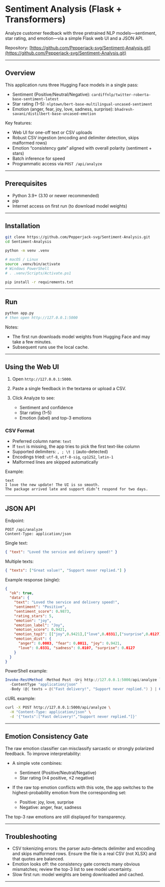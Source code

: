 # Sentiment Analysis (Flask + Transformers)

Analyze customer feedback with three pretrained NLP models—sentiment, star rating, and emotion—via a simple Flask web UI and a JSON API.

Repository: [https://github.com/Pepperjack-svg/Sentiment-Analysis.git](https://github.com/Pepperjack-svg/Sentiment-Analysis.git)

---

## Overview

This application runs three Hugging Face models in a single pass:

* Sentiment (Positive/Neutral/Negative): `cardiffnlp/twitter-roberta-base-sentiment-latest`
* Star rating (1–5): `nlptown/bert-base-multilingual-uncased-sentiment`
* Emotion (anger, fear, joy, love, sadness, surprise): `bhadresh-savani/distilbert-base-uncased-emotion`

Key features:

* Web UI for one-off text or CSV uploads
* Robust CSV ingestion (encoding and delimiter detection, skips malformed rows)
* Emotion “consistency gate” aligned with overall polarity (sentiment + stars)
* Batch inference for speed
* Programmatic access via `POST /api/analyze`

---

## Prerequisites

* Python 3.9+ (3.10 or newer recommended)
* pip
* Internet access on first run (to download model weights)

---

## Installation

```bash
git clone https://github.com/Pepperjack-svg/Sentiment-Analysis.git
cd Sentiment-Analysis

python -m venv .venv

# macOS / Linux
source .venv/bin/activate
# Windows PowerShell
# . .venv/Scripts/Activate.ps1

pip install -r requirements.txt
```

---

## Run

```bash
python app.py
# then open http://127.0.0.1:5000
```

Notes:

* The first run downloads model weights from Hugging Face and may take a few minutes.
* Subsequent runs use the local cache.

---

## Using the Web UI

1. Open `http://127.0.0.1:5000`.
2. Paste a single feedback in the textarea or upload a CSV.
3. Click Analyze to see:

   * Sentiment and confidence
   * Star rating (1–5)
   * Emotion (label) and top-3 emotions

### CSV Format

* Preferred column name: `text`
* If `text` is missing, the app tries to pick the first text-like column
* Supported delimiters: `, ; \t |` (auto-detected)
* Encodings tried: `utf-8`, `utf-8-sig`, `cp1252`, `latin-1`
* Malformed lines are skipped automatically

Example:

```csv
text
I love the new update! The UI is so smooth.
The package arrived late and support didn’t respond for two days.
```

---

## JSON API

Endpoint:

```
POST /api/analyze
Content-Type: application/json
```

Single text:

```json
{ "text": "Loved the service and delivery speed!" }
```

Multiple texts:

```json
{ "texts": ["Great value!", "Support never replied."] }
```

Example response (single):

```json
{
  "ok": true,
  "data": {
    "text": "Loved the service and delivery speed!",
    "sentiment": "Positive",
    "sentiment_score": 0.9873,
    "rating_stars": 5,
    "emotion": "joy",
    "emotion_label": "Joy",
    "emotion_score": 0.9421,
    "emotion_top3": [["joy",0.9421],["love",0.0331],["surprise",0.0127]],
    "emotion_dist": {
      "anger": 0.0003, "fear": 0.0011, "joy": 0.9421,
      "love": 0.0331, "sadness": 0.0107, "surprise": 0.0127
    }
  }
}
```

PowerShell example:

```powershell
Invoke-RestMethod -Method Post -Uri http://127.0.0.1:5000/api/analyze `
  -ContentType "application/json" `
  -Body (@{ texts = @("Fast delivery!", "Support never replied.") } | ConvertTo-Json)
```

cURL example:

```bash
curl -X POST http://127.0.0.1:5000/api/analyze \
  -H "Content-Type: application/json" \
  -d '{"texts":["Fast delivery!","Support never replied."]}'
```

---

## Emotion Consistency Gate

The raw emotion classifier can misclassify sarcastic or strongly polarized feedback. To improve interpretability:

* A simple vote combines:

  * Sentiment (Positive/Neutral/Negative)
  * Star rating (≥4 positive, ≤2 negative)
* If the raw top emotion conflicts with this vote, the app switches to the highest-probability emotion from the corresponding set:

  * Positive: joy, love, surprise
  * Negative: anger, fear, sadness

The top-3 raw emotions are still displayed for transparency.

---

## Troubleshooting

* CSV tokenizing errors: the parser auto-detects delimiter and encoding and skips malformed rows. Ensure the file is a real CSV (not XLSX) and that quotes are balanced.
* Emotion looks off: the consistency gate corrects many obvious mismatches; review the top-3 list to see model uncertainty.
* Slow first run: model weights are being downloaded and cached.

---
